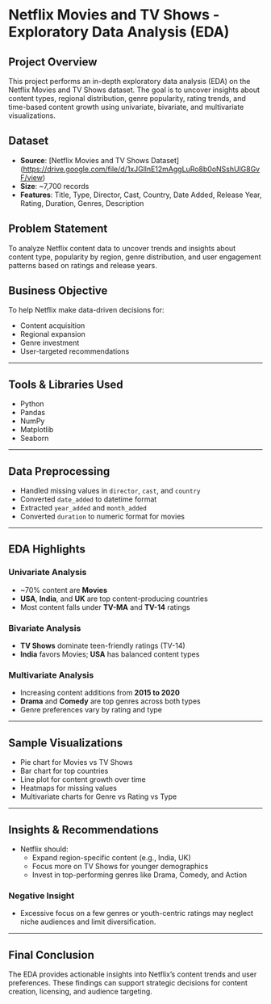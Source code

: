 
#  Netflix Movies and TV Shows - Exploratory Data Analysis (EDA)

##  Project Overview
This project performs an in-depth exploratory data analysis (EDA) on the Netflix Movies and TV Shows dataset. The goal is to uncover insights about content types, regional distribution, genre popularity, rating trends, and time-based content growth using univariate, bivariate, and multivariate visualizations.

##  Dataset
- **Source**: [Netflix Movies and TV Shows Dataset] (https://drive.google.com/file/d/1xJGllnE12mAggLuRo8b0oNSshUlG8GvF/view)
- **Size**: ~7,700 records
- **Features**: Title, Type, Director, Cast, Country, Date Added, Release Year, Rating, Duration, Genres, Description

##  Problem Statement
To analyze Netflix content data to uncover trends and insights about content type, popularity by region, genre distribution, and user engagement patterns based on ratings and release years.

##  Business Objective
To help Netflix make data-driven decisions for:
- Content acquisition
- Regional expansion
- Genre investment
- User-targeted recommendations

---

##  Tools & Libraries Used
- Python
- Pandas
- NumPy
- Matplotlib
- Seaborn

---

##  Data Preprocessing
- Handled missing values in `director`, `cast`, and `country`
- Converted `date_added` to datetime format
- Extracted `year_added` and `month_added`
- Converted `duration` to numeric format for movies

---

##  EDA Highlights

###  Univariate Analysis
- ~70% content are **Movies**
- **USA**, **India**, and **UK** are top content-producing countries
- Most content falls under **TV-MA** and **TV-14** ratings

###  Bivariate Analysis
- **TV Shows** dominate teen-friendly ratings (TV-14)
- **India** favors Movies; **USA** has balanced content types

###  Multivariate Analysis
- Increasing content additions from **2015 to 2020**
- **Drama** and **Comedy** are top genres across both types
- Genre preferences vary by rating and type

---

## Sample Visualizations
- Pie chart for Movies vs TV Shows
- Bar chart for top countries
- Line plot for content growth over time
- Heatmaps for missing values
- Multivariate charts for Genre vs Rating vs Type

---

## Insights & Recommendations
- Netflix should:
  - Expand region-specific content (e.g., India, UK)
  - Focus more on TV Shows for younger demographics
  - Invest in top-performing genres like Drama, Comedy, and Action

### Negative Insight
- Excessive focus on a few genres or youth-centric ratings may neglect niche audiences and limit diversification.

---

##  Final Conclusion
The EDA provides actionable insights into Netflix’s content trends and user preferences. These findings can support strategic decisions for content creation, licensing, and audience targeting.

